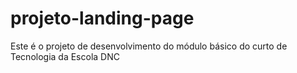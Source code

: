 # projeto-landing-page
Este é o projeto de desenvolvimento do módulo básico do curto de Tecnologia da Escola DNC
